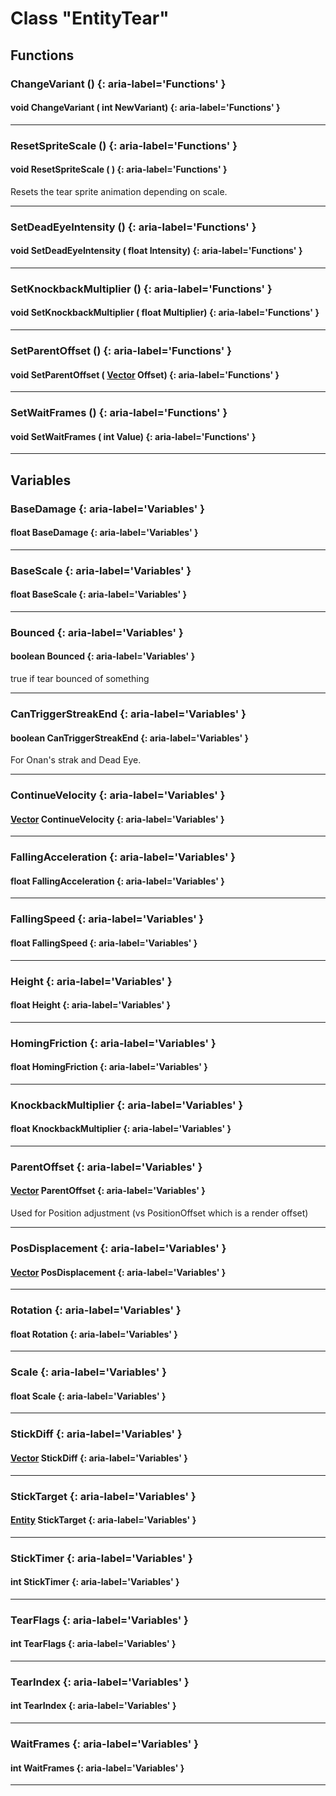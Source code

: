 # Class "EntityTear"
## Functions
### ChangeVariant () {: aria-label='Functions' }
#### void ChangeVariant ( int NewVariant)  {: aria-label='Functions' }

___ 
### ResetSpriteScale () {: aria-label='Functions' }
#### void ResetSpriteScale ( )  {: aria-label='Functions' }
Resets the tear sprite animation depending on scale. 
___ 
### SetDeadEyeIntensity () {: aria-label='Functions' }
#### void SetDeadEyeIntensity ( float Intensity)  {: aria-label='Functions' }

___ 
### SetKnockbackMultiplier () {: aria-label='Functions' }
#### void SetKnockbackMultiplier ( float Multiplier)  {: aria-label='Functions' }

___ 
### SetParentOffset () {: aria-label='Functions' }
#### void SetParentOffset ( [Vector](../Vector) Offset)  {: aria-label='Functions' }

___ 
### SetWaitFrames () {: aria-label='Functions' }
#### void SetWaitFrames ( int Value)  {: aria-label='Functions' }

___ 
## Variables
### BaseDamage {: aria-label='Variables' }
####  float BaseDamage  {: aria-label='Variables' }

___ 
### BaseScale {: aria-label='Variables' }
####  float BaseScale  {: aria-label='Variables' }

___ 
### Bounced {: aria-label='Variables' }
#### boolean Bounced  {: aria-label='Variables' }
true if tear bounced of something 
___ 
### CanTriggerStreakEnd {: aria-label='Variables' }
#### boolean CanTriggerStreakEnd  {: aria-label='Variables' }
For Onan's strak and Dead Eye. 
___ 
### ContinueVelocity {: aria-label='Variables' }
#### [Vector](../Vector) ContinueVelocity  {: aria-label='Variables' }

___ 
### FallingAcceleration {: aria-label='Variables' }
#### float FallingAcceleration  {: aria-label='Variables' }

___ 
### FallingSpeed {: aria-label='Variables' }
#### float FallingSpeed  {: aria-label='Variables' }

___ 
### Height {: aria-label='Variables' }
#### float Height  {: aria-label='Variables' }

___ 
### HomingFriction {: aria-label='Variables' }
#### float HomingFriction  {: aria-label='Variables' }

___ 
### KnockbackMultiplier {: aria-label='Variables' }
#### float KnockbackMultiplier  {: aria-label='Variables' }

___ 
### ParentOffset {: aria-label='Variables' }
#### [Vector](../Vector) ParentOffset  {: aria-label='Variables' }
Used for Position adjustment (vs PositionOffset which is a render offset) 
___ 
### PosDisplacement {: aria-label='Variables' }
####   [Vector](../Vector) PosDisplacement  {: aria-label='Variables' }

___ 
### Rotation {: aria-label='Variables' }
#### float Rotation  {: aria-label='Variables' }

___ 
### Scale {: aria-label='Variables' }
#### float Scale  {: aria-label='Variables' }

___ 
### StickDiff {: aria-label='Variables' }
#### [Vector](../Vector) StickDiff  {: aria-label='Variables' }

___ 
### StickTarget {: aria-label='Variables' }
#### [Entity](../Entity) StickTarget  {: aria-label='Variables' }

___ 
### StickTimer {: aria-label='Variables' }
#### int StickTimer  {: aria-label='Variables' }

___ 
### TearFlags {: aria-label='Variables' }
#### int TearFlags  {: aria-label='Variables' }

___ 
### TearIndex {: aria-label='Variables' }
####  int TearIndex  {: aria-label='Variables' }

___ 
### WaitFrames {: aria-label='Variables' }
#### int WaitFrames  {: aria-label='Variables' }

___ 
